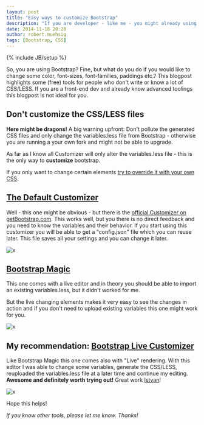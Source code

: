 ```yaml
---
layout: post
title: "Easy ways to customize Bootstrap"
description: "If you are developer - like me - you might already using Bootstrap, but what if you need to change some colors or font-families? Here are some tools that I have found."
date: 2014-11-18 20:20
author: robert.muehsig
tags: [Bootstrap, CSS]
---
```

{% include JB/setup %}

So, you are using Bootstrap? Fine, but what do you do if you would like to change some color, font-sizes, font-families, paddings etc.? 
This blogpost highlights some (free) tools for people who don't write or know a lot of CSS/LESS. If you are a front-end dev and already know advanced toolings this blogpost is not ideal for you.

## Don't customize the CSS/LESS files
__Here might be dragons!__ A big warning upfront: Don't pollute the generated CSS files and only change the variables.less file from Bootstrap - otherwise you are running a your own fork and might not be able to upgrade.

As far as I know all Customizer will only alter the variables.less file - this is the only way to __customize__ bootstrap.

If you only want to change certain elements [try to override it with your own CSS](http://bootstrapbay.com/blog/customize-bootstrap/).


## [The Default Customizer](http://getbootstrap.com/customize/)

Well - this one might be obvious - but there is the [official Customizer on getBootstrap.com](http://getbootstrap.com/customize/). This works well, but you there is no direct feedback and you need to know the variables and their behavior. 
If you start using this customizer you will be able to get a "config.json" file which you can reuse later. This file saves all your settings and you can change it later.

![x]({{BASE_PATH}}/assets/md-images/2014-11-18/default-customizer.png "Bootstrap Default Customizer")


## [Bootstrap Magic](http://pikock.github.io/bootstrap-magic/)

This one comes with a live editor and in theory you should be able to import an existing variables.less, but it didn't worked for me.

But the live changing elements makes it very easy to see the changes in action and if you don't need to upload existing variables this one might work for you.

![x]({{BASE_PATH}}/assets/md-images/2014-11-18/magic.png "Bootstrap Magic")


## My recommendation: [Bootstrap Live Customizer](http://bootstrap-live-customizer.com/)

Like Bootstrap Magic this one comes also with "Live" rendering. With this editor I was able to change some variables, generate the CSS/LESS, reuploaded the variables.less file at a later time and continue my editing.
__Awesome and definitely worth trying out!__ Great work [Istvan](https://twitter.com/istvanumeszaros)!

![x]({{BASE_PATH}}/assets/md-images/2014-11-18/live.png "Bootstrap Live Customizer")
 
Hope this helps!
 
_If you know other tools, please let me know. Thanks!_